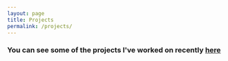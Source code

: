 ```yaml
---
layout: page
title: Projects 
permalink: /projects/
---
```


### You can see some of the projects I've worked on recently [here](https://www.github.com/mollymerp)